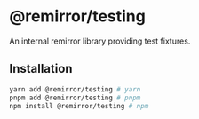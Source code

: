 # @remirror/testing

An internal remirror library providing test fixtures.

## Installation

```bash
yarn add @remirror/testing # yarn
pnpm add @remirror/testing # pnpm
npm install @remirror/testing # npm
```
